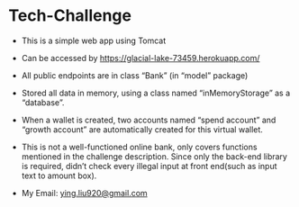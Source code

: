 # Tech-Challenge
- This is a simple web app using Tomcat
- Can be accessed by https://glacial-lake-73459.herokuapp.com/
- All public endpoints are in class “Bank” (in “model” package)
- Stored all data in memory, using a class named “inMemoryStorage” as a “database”.
- When a wallet is created, two accounts named “spend account” and “growth account” are automatically created for this virtual wallet.
- This is not a well-functioned online bank, only covers functions mentioned in the challenge description. Since only the back-end library is required, didn’t check every illegal input at front end(such as input text to amount box).


- My Email: ying.liu920@gmail.com

